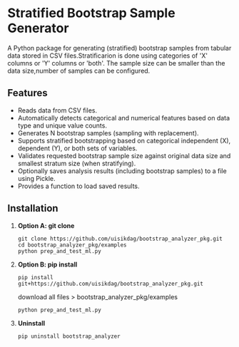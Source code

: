 # Stratified Bootstrap Sample Generator

A Python package for generating (stratified) bootstrap samples from tabular data stored in CSV files.Stratificarion
is done using categories of 'X' columns or 'Y' columns or 'both'. The sample size can be smaller than the data size,number
of samples can be configured.

## Features

* Reads data from CSV files.
* Automatically detects categorical and numerical features based on data type and unique value counts.
* Generates N bootstrap samples (sampling with replacement).
* Supports stratified bootstrapping based on categorical independent (X), dependent (Y), or both sets of variables.
* Validates requested bootstrap sample size against original data size and smallest stratum size (when stratifying).
* Optionally saves analysis results (including bootstrap samples) to a file using Pickle.
* Provides a function to load saved results.

## Installation

1.  **Option A: git clone**
    ```
    git clone https://github.com/uisikdag/bootstrap_analyzer_pkg.git
    cd bootstrap_analyzer_pkg/examples
    python prep_and_test_ml.py
    ```

2.  **Option B: pip install**

    ```
    pip install git+https://github.com/uisikdag/bootstrap_analyzer_pkg.git
    ```
    download all files > bootstrap_analyzer_pkg/examples
     ```
    python prep_and_test_ml.py
    ```
3. **Uninstall**
   ```
   pip uninstall bootstrap_analyzer
   ```
